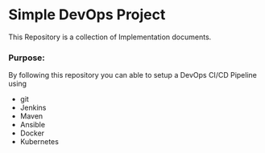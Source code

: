 # Simple DevOps Project

This Repository is a collection of Implementation documents. 

### Purpose:
By following this repository you can able to setup a DevOps CI/CD Pipeline using
- git
- Jenkins
- Maven
- Ansible
- Docker
- Kubernetes

